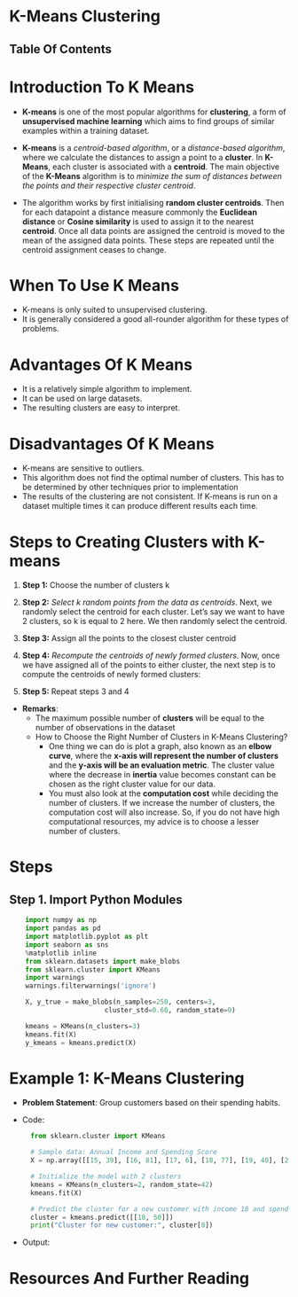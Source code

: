 # K-Means Clustering

## Table Of Contents

# Introduction To K Means

- **K-means** is one of the most popular algorithms for **clustering**, a form of **unsupervised machine learning** which aims to find groups of similar examples within a training dataset.

* **K-means** is a _centroid-based algorithm_, or a _distance-based algorithm_, where we calculate the distances to assign a point to a **cluster**. In **K-Means**, each cluster is associated with a **centroid**. The main objective of the **K-Means** algorithm is to _minimize the sum of distances between the points and their respective cluster centroid_.

- The algorithm works by first initialising **random cluster centroids**. Then for each datapoint a distance measure commonly the **Euclidean distance** or **Cosine similarity** is used to assign it to the nearest **centroid**. Once all data points are assigned the centroid is moved to the mean of the assigned data points. These steps are repeated until the centroid assignment ceases to change.

# When To Use K Means

- K-means is only suited to unsupervised clustering.
- It is generally considered a good all-rounder algorithm for these types of problems.

# Advantages Of K Means

- It is a relatively simple algorithm to implement.
- It can be used on large datasets.
- The resulting clusters are easy to interpret.

# Disadvantages Of K Means

- K-means are sensitive to outliers.
- This algorithm does not find the optimal number of clusters. This has to be determined by other techniques prior to implementation
- The results of the clustering are not consistent. If K-means is run on a dataset multiple times it can produce different results each time.

# Steps to Creating Clusters with K-means

1. **Step 1:** Choose the number of clusters k

2. **Step 2:** _Select k random points from the data as centroids_. Next, we randomly select the centroid for each cluster. Let’s say we want to have 2 clusters, so k is equal to 2 here. We then randomly select the centroid.

3. **Step 3:** Assign all the points to the closest cluster centroid

4. **Step 4:** _Recompute the centroids of newly formed clusters_. Now, once we have assigned all of the points to either cluster, the next step is to compute the centroids of newly formed clusters:

5. **Step 5:** Repeat steps 3 and 4

- **Remarks**:
  - The maximum possible number of **clusters** will be equal to the number of observations in the dataset
  - How to Choose the Right Number of Clusters in K-Means Clustering?
    - One thing we can do is plot a graph, also known as an **elbow curve**, where the **x-axis will represent the number of clusters** and the **y-axis will be an evaluation metric**. The cluster value where the decrease in **inertia** value becomes constant can be chosen as the right cluster value for our data.
    - You must also look at the **computation cost** while deciding the number of clusters. If we increase the number of clusters, the computation cost will also increase. So, if you do not have high computational resources, my advice is to choose a lesser number of clusters.

# Steps

## Step 1. Import Python Modules

```py
    import numpy as np
    import pandas as pd
    import matplotlib.pyplot as plt
    import seaborn as sns
    %matplotlib inline
    from sklearn.datasets import make_blobs
    from sklearn.cluster import KMeans
    import warnings
    warnings.filterwarnings('ignore')

    X, y_true = make_blobs(n_samples=250, centers=3,
                        cluster_std=0.60, random_state=0)

    kmeans = KMeans(n_clusters=3)
    kmeans.fit(X)
    y_kmeans = kmeans.predict(X)
```

# Example 1: K-Means Clustering

- **Problem Statement**: Group customers based on their spending habits.
- Code:

  ```python
    from sklearn.cluster import KMeans

    # Sample data: Annual Income and Spending Score
    X = np.array([[15, 39], [16, 81], [17, 6], [18, 77], [19, 40], [20, 76]])

    # Initialize the model with 2 clusters
    kmeans = KMeans(n_clusters=2, random_state=42)
    kmeans.fit(X)

    # Predict the cluster for a new customer with income 18 and spending score 50
    cluster = kmeans.predict([[18, 50]])
    print("Cluster for new customer:", cluster[0])
  ```

- Output:

# Resources And Further Reading
